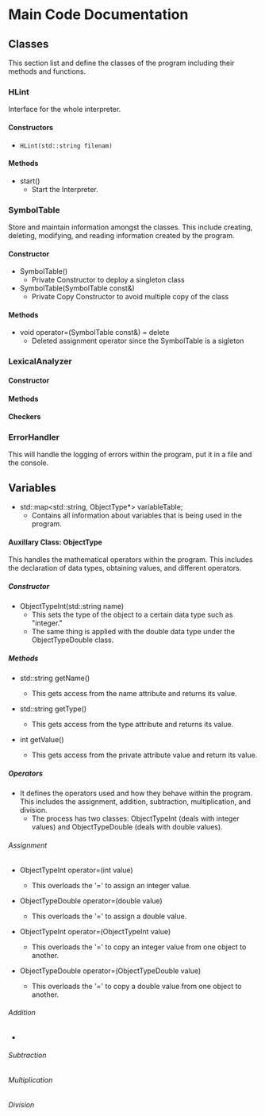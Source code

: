 # Main Code Documentation


## Classes

This section list and define the classes of the program including their methods and functions.

### HLint

Interface for the whole interpreter.

#### Constructors

* `HLint(std::string filenam)`

#### Methods

* start()
    * Start the Interpreter.


### SymbolTable

Store and maintain information amongst the classes. This include creating, deleting, modifying, and reading information created by the program.

#### Constructor

* SymbolTable()
    * Private Constructor to deploy a singleton class
* SymbolTable(SymbolTable const&)
    * Private Copy Constructor to avoid multiple copy of the class

#### Methods

* void operator=(SymbolTable const&) = delete
    * Deleted assignment operator since the SymbolTable is a sigleton

### LexicalAnalyzer



#### Constructor


#### Methods



#### Checkers




### ErrorHandler

This will handle the logging of errors within the program, put it in a file and the console.

## Variables

* std::map<std::string, ObjectType*> variableTable;
    * Contains all information about variables that is being used in the program.

#### Auxillary Class: ObjectType

This handles the mathematical operators within the program. This includes the declaration of data types, obtaining values, and different operators.

##### Constructor

* ObjectTypeInt(std::string name)
    * This sets the type of the object to a certain data type such as "integer."
    * The same thing is applied with the double data type under the ObjectTypeDouble class.

##### Methods

* std::string getName()
    * This gets access from the name attribute and returns its value.

* std::string getType()
    * This gets access from the type attribute and returns its value.

* int getValue()
    * This gets access from the private attribute value and return its value.

##### Operators

* It defines the operators used and how they behave within the program. This includes the assignment, addition, subtraction, multiplication, and division.
    * The process has two classes: ObjectTypeInt (deals with integer values) and ObjectTypeDouble (deals with double values).

###### Assignment

* ObjectTypeInt operator=(int value)
    * This overloads the '=' to assign an integer value.

* ObjectTypeDouble operator=(double value)
    * This overloads the '=' to assign a double value.

* ObjectTypeInt operator=(ObjectTypeInt value)
    * This overloads the '=' to copy an integer value from one object to another.

* ObjectTypeDouble operator=(ObjectTypeDouble value)
    * This overloads the '=' to copy a double value from one object to another.

###### Addition

* 

###### Subtraction

###### Multiplication

###### Division


